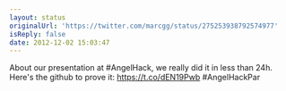 ```yaml
---
layout: status
originalUrl: 'https://twitter.com/marcgg/status/275253938792574977'
isReply: false
date: 2012-12-02 15:03:47
---
```


About our presentation at #AngelHack, we really did it in less than 24h. Here's the github to prove it: https://t.co/dEN19Pwb #AngelHackPar
